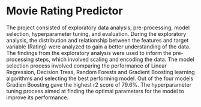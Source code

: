 # Movie Rating Predictor

The project consisted of exploratory data analysis, pre-processing, model selection, hyperparameter tuning, and evaluation. During the exploratory analysis, the distribution and relationship between the features and target variable (Rating) were analyzed to gain a better understanding of the data. The findings from the exploratory analysis were used to inform the pre-processing steps, which involved scaling and encoding the data. The model selection process involved comparing the performance of Linear Regression, Decision Tress, Random Forests and Gradient Boosting learning algorithms and selecting the best performing model. Out of the four models Gradien Boosting gave the highest r2 score of 79.6%. The hyperparameter tuning process aimed at finding the optimal parameters for the model to improve its performance. 
